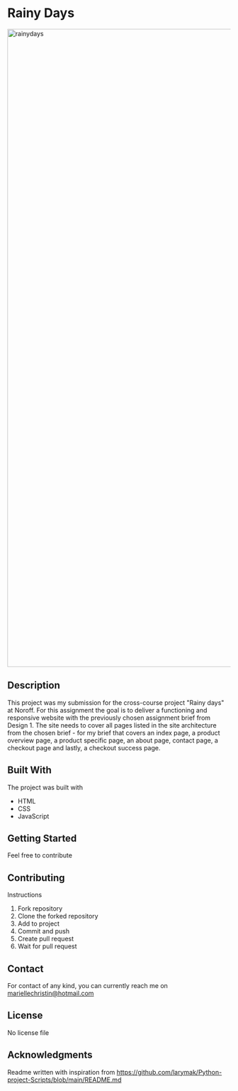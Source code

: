 # Rainy Days 

<img width="1438" alt="rainydays" src="https://user-images.githubusercontent.com/81712563/203328223-e571e3bb-fa81-41e2-a84e-47456ccdde0b.png">

## Description

This project was my submission for the cross-course project "Rainy days" at Noroff.
For this assignment the goal is to deliver a functioning and responsive website with the previously chosen assignment brief from Design 1. 
The site needs to cover all pages listed in the site architecture from the chosen brief - for my brief that covers an index page, a product overview page, a product specific page, an about page, contact page, a checkout page and lastly, a checkout success page.

## Built With

The project was built with

- HTML
- CSS
- JavaScript

## Getting Started

Feel free to contribute 

## Contributing

Instructions

1. Fork repository
2. Clone the forked repository
3. Add to project
4. Commit and push
5. Create pull request
6. Wait for pull request

## Contact

For contact of any kind, you can currently reach me on mariellechristin@hotmail.com

## License

No license file

## Acknowledgments

Readme written with inspiration from https://github.com/larymak/Python-project-Scripts/blob/main/README.md

